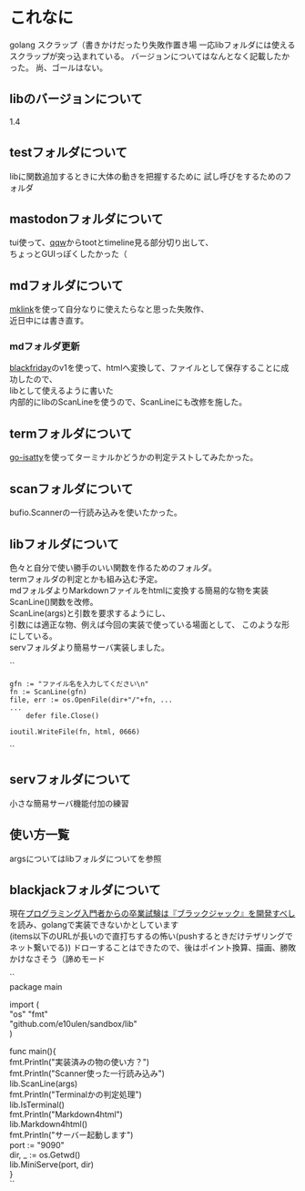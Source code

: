 # これなに
golang スクラップ（書きかけだったり失敗作置き場
一応libフォルダには使えるスクラップが突っ込まれている。
バージョンについてはなんとなく記載したかった。
尚、ゴールはない。

## libのバージョンについて
1.4

## testフォルダについて
libに関数追加するときに大体の動きを把握するために
試し呼びをするためのフォルダ

## mastodonフォルダについて
tui使って、[qqw](https://github.com/e10ulen/qqw)からtootとtimeline見る部分切り出して、  
ちょっとGUIっぽくしたかった（  

## mdフォルダについて
[mklink](https://github.com/spiegel-im-spiegel/mklink)を使って自分なりに使えたらなと思った失敗作、  
近日中には書き直す。  
### mdフォルダ更新
[blackfriday](https://github.com/russross/blackfriday)のv1を使って、htmlへ変換して、ファイルとして保存することに成功したので、  
libとして使えるように書いた  
内部的にlibのScanLineを使うので、ScanLineにも改修を施した。

## termフォルダについて
[go-isatty](https://github.com/mattn/go-isatty)を使ってターミナルかどうかの判定テストしてみたかった。

## scanフォルダについて
bufio.Scannerの一行読み込みを使いたかった。

## libフォルダについて
色々と自分で使い勝手のいい関数を作るためのフォルダ。  
termフォルダの判定とかも組み込む予定。  
mdフォルダよりMarkdownファイルをhtmlに変換する簡易的な物を実装  
ScanLine()関数を改修。  
ScanLine(args)と引数を要求するようにし、  
引数には適正な物、例えば今回の実装で使っている場面として、
このような形にしている。  
servフォルダより簡易サーバ実装しました。  

``

	gfn := "ファイル名を入力してください\n"
	fn := ScanLine(gfn)
	file, err := os.OpenFile(dir+"/"+fn, ...
    ...
    	defer file.Close()

	ioutil.WriteFile(fn, html, 0666)
``

## servフォルダについて
小さな簡易サーバ機能付加の練習

##  使い方一覧
argsについてはlibフォルダについてを参照 

##  blackjackフォルダについて
現在[プログラミング入門者からの卒業試験は『ブラックジャック』を開発すべし](https://bit.ly/2HtrQiC)を読み、golangで実装できないかとしています  
(items以下のURLが長いので直打ちするの怖い(pushするときだけテザリングでネット繋いでる)) 
ドローすることはできたので、後はポイント換算、描画、勝敗
かけなさそう（諦めモード

``  
package main  
  
import (  
    "os"
    "fmt"  
    "github.com/e10ulen/sandbox/lib"  
)  
  
func main(){  
    fmt.Println("実装済みの物の使い方？")  
    fmt.Println("Scanner使った一行読み込み")  
    lib.ScanLine(args)  
    fmt.Println("Terminalかの判定処理")  
    lib.IsTerminal()  
    fmt.Println("Markdown4html")  
    lib.Markdown4html()  
    fmt.Println("サーバー起動します")  
    port := "9090"  
    dir, _ := os.Getwd()  
    lib.MiniServe(port, dir)  
}  
``

